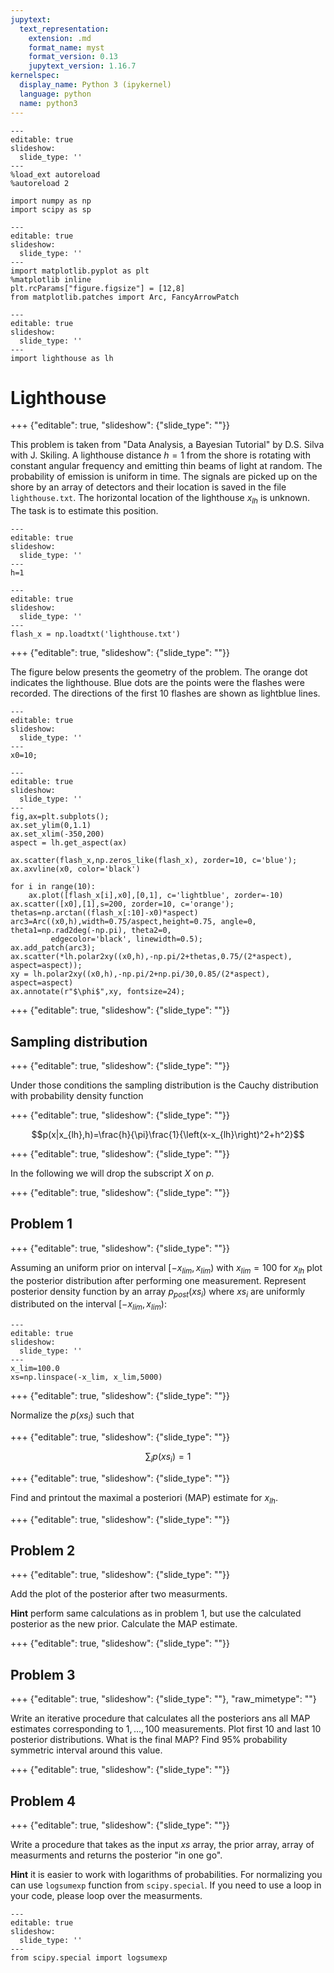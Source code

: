 ```yaml
---
jupytext:
  text_representation:
    extension: .md
    format_name: myst
    format_version: 0.13
    jupytext_version: 1.16.7
kernelspec:
  display_name: Python 3 (ipykernel)
  language: python
  name: python3
---
```


```{code-cell}
---
editable: true
slideshow:
  slide_type: ''
---
%load_ext autoreload
%autoreload 2
```

```{code-cell}
import numpy as np
import scipy as sp
```

```{code-cell}
---
editable: true
slideshow:
  slide_type: ''
---
import matplotlib.pyplot as plt
%matplotlib inline
plt.rcParams["figure.figsize"] = [12,8]
from matplotlib.patches import Arc, FancyArrowPatch
```

```{code-cell}
---
editable: true
slideshow:
  slide_type: ''
---
import lighthouse as lh
```

# Lighthouse

+++ {"editable": true, "slideshow": {"slide_type": ""}}

This problem is taken from "Data Analysis, a Bayesian Tutorial" by D.S. Silva with J. Skiling. A lighthouse distance $h=1$ from the shore is rotating with constant angular frequency and emitting thin beams of light at random. The probability of emission is uniform in time. The signals are picked up on the shore by an array of detectors and their location is saved in the file `lighthouse.txt`.  The horizontal location of the lighthouse $x_{lh}$ is unknown. The task is to estimate this position.

```{code-cell}
---
editable: true
slideshow:
  slide_type: ''
---
h=1
```

```{code-cell}
---
editable: true
slideshow:
  slide_type: ''
---
flash_x = np.loadtxt('lighthouse.txt')
```

+++ {"editable": true, "slideshow": {"slide_type": ""}}

The figure below  presents the geometry of the problem. The orange dot indicates the lighthouse. Blue dots are the points were the flashes were recorded. The directions of the first 10 flashes are shown as lightblue lines.

```{code-cell}
---
editable: true
slideshow:
  slide_type: ''
---
x0=10;
```

```{code-cell}
---
editable: true
slideshow:
  slide_type: ''
---
fig,ax=plt.subplots();
ax.set_ylim(0,1.1)
ax.set_xlim(-350,200)
aspect = lh.get_aspect(ax)

ax.scatter(flash_x,np.zeros_like(flash_x), zorder=10, c='blue');
ax.axvline(x0, color='black')

for i in range(10):
    ax.plot([flash_x[i],x0],[0,1], c='lightblue', zorder=-10)    
ax.scatter([x0],[1],s=200, zorder=10, c='orange');
thetas=np.arctan((flash_x[:10]-x0)*aspect)
arc3=Arc((x0,h),width=0.75/aspect,height=0.75, angle=0, theta1=np.rad2deg(-np.pi), theta2=0,
         edgecolor='black', linewidth=0.5);
ax.add_patch(arc3);
ax.scatter(*lh.polar2xy((x0,h),-np.pi/2+thetas,0.75/(2*aspect), aspect=aspect));
xy = lh.polar2xy((x0,h),-np.pi/2+np.pi/30,0.85/(2*aspect), aspect=aspect)
ax.annotate(r"$\phi$",xy, fontsize=24);
```

+++ {"editable": true, "slideshow": {"slide_type": ""}}

## Sampling distribution

+++ {"editable": true, "slideshow": {"slide_type": ""}}

Under those conditions the sampling distribution is the Cauchy distribution with probability density function

+++ {"editable": true, "slideshow": {"slide_type": ""}}

$$p(x|x_{lh},h)=\frac{h}{\pi}\frac{1}{\left(x-x_{lh}\right)^2+h^2}$$

+++ {"editable": true, "slideshow": {"slide_type": ""}}

In the following we will drop the subscript $X$ on $p$.

+++ {"editable": true, "slideshow": {"slide_type": ""}}

## Problem 1

+++ {"editable": true, "slideshow": {"slide_type": ""}}

Assuming an uniform prior on interval $[-x_{lim}, x_{lim})$ with $x_{lim}=100$ for $x_{lh}$  plot the posterior distribution after performing one measurement.  Represent posterior density function by an array $p_{post}(xs_i)$ where $xs_i$ are uniformly distributed on the interval  $[-x_{lim}, x_{lim})$:

```{code-cell}
---
editable: true
slideshow:
  slide_type: ''
---
x_lim=100.0
xs=np.linspace(-x_lim, x_lim,5000)
```

+++ {"editable": true, "slideshow": {"slide_type": ""}}

Normalize the $p(xs_i)$ such that

+++ {"editable": true, "slideshow": {"slide_type": ""}}

$$\sum_i p(xs_i)=1$$

+++ {"editable": true, "slideshow": {"slide_type": ""}}

Find and printout the maximal a posteriori (MAP) estimate for $x_{lh}$.

+++ {"editable": true, "slideshow": {"slide_type": ""}}

## Problem 2

+++ {"editable": true, "slideshow": {"slide_type": ""}}

Add the plot of the posterior after two measurments. 

**Hint** perform same calculations as in problem 1, but use the calculated posterior as the new prior. Calculate the MAP estimate.

+++ {"editable": true, "slideshow": {"slide_type": ""}}

## Problem 3

+++ {"editable": true, "slideshow": {"slide_type": ""}, "raw_mimetype": ""}

Write an iterative procedure that calculates all the posteriors ans all MAP estimates corresponding to $1,\ldots,100$ measurements. Plot first 10 and last 10 posterior distributions. What is the final MAP? Find 95% probability symmetric interval around this value.

+++ {"editable": true, "slideshow": {"slide_type": ""}}

## Problem 4

+++ {"editable": true, "slideshow": {"slide_type": ""}}

Write a procedure that takes as the input $xs$ array, the prior array,  array of measurments and returns the posterior "in one go". 

**Hint** it is easier to work with logarithms of probabilities. For normalizing you can use `logsumexp` function from `scipy.special`. If you need to use a loop in your code, please loop over the measurments.

```{code-cell}
---
editable: true
slideshow:
  slide_type: ''
---
from scipy.special import logsumexp
```
